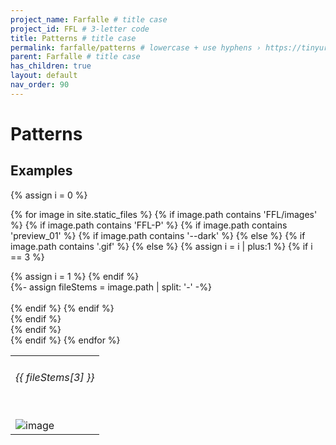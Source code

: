 ```yaml
---
project_name: Farfalle # title case
project_id: FFL # 3-letter code
title: Patterns # title case
permalink: farfalle/patterns # lowercase + use hyphens › https://tinyurl.com/27kmc4rb
parent: Farfalle # title case
has_children: true
layout: default
nav_order: 90
---
```


# Patterns

## Examples

<table class="tableOfPreviews">
  <tbody>
  <tr>

   {% assign i = 0 %}  

   {% for image in site.static_files %}
      {% if image.path contains 'FFL/images' %}
         {% if image.path contains 'FFL-P' %}
            {% if image.path contains 'preview_01' %}
               {% if image.path contains '--dark' %}
               {% else %}
                  {% if image.path contains '.gif' %}
                  {% else %}
                     {% assign i = i | plus:1 %}
                     {% if i == 3 %}
                        </tr>
                        <tr>
                     {% assign i = 1 %}
                     {% endif %}      
                     {%- assign fileStems = image.path | split: '-' -%}                 
                     <td>
                        <h6>{{ fileStems[3] }}</h6>                   
                        <img src="{{ site.baseurl }}{{ image.path }}" alt="image" />
                     </td>     
                  {% endif %}
               {% endif %}    
            {% endif %}    
         {% endif %}    
      {% endif %}
   {% endfor %}

   </tr>
  </tbody>
</table>

